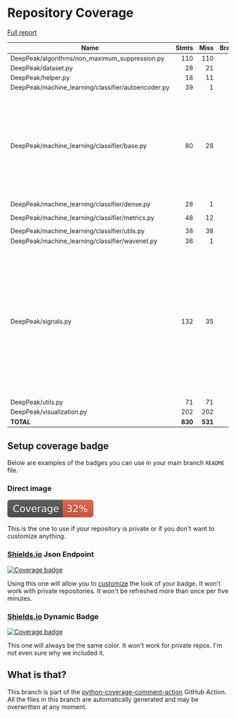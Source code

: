 # Repository Coverage

[Full report](https://htmlpreview.github.io/?https://github.com/MartinPdeS/DeepPeak/blob/python-coverage-comment-action-data/htmlcov/index.html)

| Name                                                 |    Stmts |     Miss |   Branch |   BrPart |   Cover |   Missing |
|----------------------------------------------------- | -------: | -------: | -------: | -------: | ------: | --------: |
| DeepPeak/algorithms/non\_maximum\_suppression.py     |      110 |      110 |       16 |        0 |      0% |     1-352 |
| DeepPeak/dataset.py                                  |       28 |       21 |       16 |        0 |     20% |     21-54 |
| DeepPeak/helper.py                                   |       18 |       11 |        4 |        0 |     32% |     33-48 |
| DeepPeak/machine\_learning/classifier/autoencoder.py |       39 |        1 |        2 |        1 |     95% |        62 |
| DeepPeak/machine\_learning/classifier/base.py        |       80 |       28 |       18 |        5 |     60% |25-43, 47-48, 52-53, 57, 61-67, 98, 115-117, 126-127, 190, 196->200, 201-202 |
| DeepPeak/machine\_learning/classifier/dense.py       |       28 |        1 |        4 |        1 |     94% |        44 |
| DeepPeak/machine\_learning/classifier/metrics.py     |       48 |       12 |        6 |        0 |     67% | 16-32, 84 |
| DeepPeak/machine\_learning/classifier/utils.py       |       38 |       38 |        2 |        0 |      0% |     1-249 |
| DeepPeak/machine\_learning/classifier/wavenet.py     |       36 |        1 |        4 |        1 |     95% |        49 |
| DeepPeak/signals.py                                  |      132 |       35 |       42 |       12 |     64% |104, 114, 115->118, 143-151, 163->167, 168, 174->182, 199, 205, 221-229, 276, 284->291, 329-345 |
| DeepPeak/utils.py                                    |       71 |       71 |       14 |        0 |      0% |     1-167 |
| DeepPeak/visualization.py                            |      202 |      202 |       70 |        0 |      0% |     1-767 |
|                                            **TOTAL** |  **830** |  **531** |  **198** |   **20** | **32%** |           |


## Setup coverage badge

Below are examples of the badges you can use in your main branch `README` file.

### Direct image

[![Coverage badge](https://raw.githubusercontent.com/MartinPdeS/DeepPeak/python-coverage-comment-action-data/badge.svg)](https://htmlpreview.github.io/?https://github.com/MartinPdeS/DeepPeak/blob/python-coverage-comment-action-data/htmlcov/index.html)

This is the one to use if your repository is private or if you don't want to customize anything.

### [Shields.io](https://shields.io) Json Endpoint

[![Coverage badge](https://img.shields.io/endpoint?url=https://raw.githubusercontent.com/MartinPdeS/DeepPeak/python-coverage-comment-action-data/endpoint.json)](https://htmlpreview.github.io/?https://github.com/MartinPdeS/DeepPeak/blob/python-coverage-comment-action-data/htmlcov/index.html)

Using this one will allow you to [customize](https://shields.io/endpoint) the look of your badge.
It won't work with private repositories. It won't be refreshed more than once per five minutes.

### [Shields.io](https://shields.io) Dynamic Badge

[![Coverage badge](https://img.shields.io/badge/dynamic/json?color=brightgreen&label=coverage&query=%24.message&url=https%3A%2F%2Fraw.githubusercontent.com%2FMartinPdeS%2FDeepPeak%2Fpython-coverage-comment-action-data%2Fendpoint.json)](https://htmlpreview.github.io/?https://github.com/MartinPdeS/DeepPeak/blob/python-coverage-comment-action-data/htmlcov/index.html)

This one will always be the same color. It won't work for private repos. I'm not even sure why we included it.

## What is that?

This branch is part of the
[python-coverage-comment-action](https://github.com/marketplace/actions/python-coverage-comment)
GitHub Action. All the files in this branch are automatically generated and may be
overwritten at any moment.